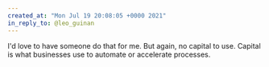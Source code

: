 ```yaml
---
created_at: "Mon Jul 19 20:08:05 +0000 2021"
in_reply_to: @leo_guinan
---
```


I'd love to have someone do that for me. But again, no capital to use. Capital is what businesses use to automate or accelerate processes.